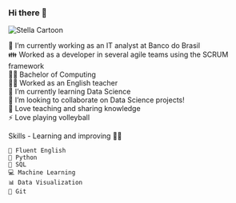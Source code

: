 ### Hi there 👋

![Stella Cartoon](https://user-images.githubusercontent.com/30197115/120997576-b48da600-c75d-11eb-9401-f769b775f43f.PNG)


<!--
**stellameireles/stellameireles** is a ✨ _special_ ✨ repository because its `README.md` (this file) appears on your GitHub profile.

Here are some ideas to get you started: -->

 🔭 I’m currently working as an IT analyst at Banco do Brasil\
 👪 Worked as a developer in several agile teams using the SCRUM framework \
 👩‍🎓 Bachelor of Computing\
 👩‍🏫 Worked as an English teacher\
 🌱 I’m currently learning Data Science \
 👯 I’m looking to collaborate on Data Science projects!\
 💖 Love teaching and sharing knowledge\
 ⚡ Love playing volleyball
   
<!--- 🤔 I’m looking for help with career strategy and Data Science
- 💬 Ask me about ...
- 📫 How to reach me: ...
- 😄 Pronouns: ...
- ⚡ Fun fact: ... -->
Skills - Learning and improving 👩‍💻

    🗽 Fluent English
    🐍 Python
    📑 SQL
    💻 Machine Learning
    📊 Data Visualization
    🌵 Git 
